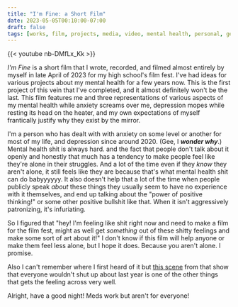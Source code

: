 ```yaml
---
title: "I'm Fine: a Short Film"
date: 2023-05-05T00:10:00-07:00
draft: false
tags: [works, film, projects, media, video, mental health, personal, general, anxiety, depression, traumadump]
---
```


{{< youtube nb-DMfLx_Kk >}}

*I'm Fine* is a short film that I wrote, recorded, and filmed almost entirely
by myself in late April of 2023 for my high school's film fest. I've had ideas
for various projects about my mental health for a few years now. This is the
first project of this vein that I've completed, and it almost definitely won't
be the last. This film features me and three representations of various aspects
of my mental health while anxiety screams over me, depression mopes while
resting its head on the heater, and my own expectations of myself frantically
justify why they exist by the mirror.

I'm a person who has dealt with with anxiety on some level or another for most
of my life, and depression since around 2020. (Gee, I ***wonder why***.)
Mental health shit is always hard. and the fact that people don't talk about
it openly and honestly that much has a tendency to make people feel like
they're alone in their struggles. And a lot of the time even if they *know*
they aren't alone, it still feels like they are because that's what mental
health shit can do babyyyyyy. It also doesn't help that a lot of the time when
people publicly speak *about* these things they usually seem to have no
experience with it themselves, and end up talking about the "power of positive
thinking!" or some other positive bullshit like that. When it isn't
aggressively patronizing, it's infuriating.

So I figured that "hey! I'm feeling like shit right now and need to make a film
for the film fest, might as well get *something* out of these shitty feelings
and make some sort of art about it!" I don't know if this film will help anyone
or make them feel less alone, but I hope it does. Because you aren't alone. I
promise.

Also I can't remember where I first heard of it but
[this scene](https://www.youtube.com/watch?v=tUpYdoJEIBg) from that show that
everyone wouldn't shut up about last year is one of the other things that gets
the feeling across very well.

Alright, have a good night! Meds work but aren't for everyone!
